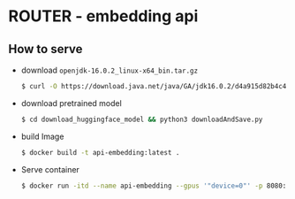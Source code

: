 # ROUTER - embedding api

## How to serve

- download `openjdk-16.0.2_linux-x64_bin.tar.gz`

  ```bash
  $ curl -O https://download.java.net/java/GA/jdk16.0.2/d4a915d82b4c4fbb9bde534da945d746/7/GPL/openjdk-16.0.2_linux-x64_bin.tar.gz
  ```

- download pretrained model

  ```bash
  $ cd download_huggingface_model && python3 downloadAndSave.py
  ```

- build Image 

  ```bash
  $ docker build -t api-embedding:latest .
  ```

- Serve container

  ```bash
  $ docker run -itd --name api-embedding --gpus '"device=0"' -p 8080:8080 api-embedding:latest
  ```
